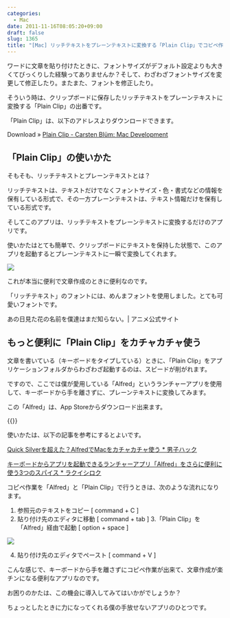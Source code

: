 ```yaml
---
categories:
  - Mac
date: 2011-11-16T08:05:20+09:00
draft: false
slug: 1365
title: "[Mac] リッチテキストをプレーンテキストに変換する「Plain Clip」でコピペ作業を快適にする"
---
```


ワードに文章を貼り付けたときに、フォントサイズがデフォルト設定よりも大きくてびっくりした経験ってありませんか？そして、わざわざフォントサイズを変更して修正したり。またまた、フォントを修正したり。

そういう時は、クリップボードに保存したリッチテキストをプレーンテキストに変換する「Plain Clip」の出番です。

「Plain Clip」は、以下のアドレスよりダウンロードできます。

Download » [Plain Clip - Carsten Blüm: Mac Development](http://www.bluem.net/en/mac/plain-clip)

## 「Plain Clip」の使いかた

そもそも、リッチテキストとプレーンテキストとは？

リッチテキストは、テキストだけでなくフォントサイズ・色・書式などの情報を保有している形式で、その一方プレーンテキストは、テキスト情報だけを保有している形式です。

そしてこのアプリは、リッチテキストをプレーンテキストに変換するだけのアプリです。

使いかたはとても簡単で、クリップボードにテキストを保持した状態で、このアプリを起動するとプレーンテキストに一瞬で変換してくれます。

![](/images/2011/11/1365_1.png)

これが本当に便利で文章作成のときに便利なのです。

「リッチテキスト」のフォントには、めんまフォントを使用しました。とても可愛いフォントです。

あの日見た花の名前を僕達はまだ知らない。| アニメ公式サイト

## もっと便利に「Plain Clip」をカチャカチャ使う

文章を書いている（キーボードをタイプしている）ときに、「Plain Clip」をアプリケーションフォルダからわざわざ起動するのは、スピードが削がれます。

ですので、ここでは僕が愛用している「Alfred」というランチャーアプリを使用して、キーボードから手を離さずに、プレーンテキストに変換してみます。

この「Alfred」は、App Storeからダウンロード出来ます。

{{<app id="405843582" title="Alfred 0.9.10（無料）" src="https://a3.mzstatic.com/us/r1000/095/Purple/87/34/69/mzi.wwrcmsqp.100x100-75.png">}}

使いかたは、以下の記事を参考にするとよいです。

[Quick Silverを超えた？AlfredでMacをカチャカチャ使う * 男子ハック](http://www.danshihack.com/2011/06/09/saku/alfred.html)

[キーボードからアプリを起動できるランチャーアプリ「Alfred」をさらに便利に使う3つのスパイス * ラクイシロク](http://rakuishi.com/archives/345/)

コピペ作業を「Alfred」と「Plain Clip」で行うときは、次のような流れになります。

1. 参照元のテキストをコピー [ command + C ]
2. 貼り付け先のエディタに移動 [ command + tab ]
3.「Plain Clip」を「Alfred」経由で起動 [ option + space ]

![](/images/2011/11/1365_2.png)

4. 貼り付け先のエディタでペースト [ command + V ]

こんな感じで、キーボードから手を離さずにコピペ作業が出来て、文章作成が楽チンになる便利なアプリなのです。

お困りのかたは、この機会に導入してみてはいかがでしょうか？

ちょっとしたときに力になってくれる僕の手放せないアプリのひとつです。
